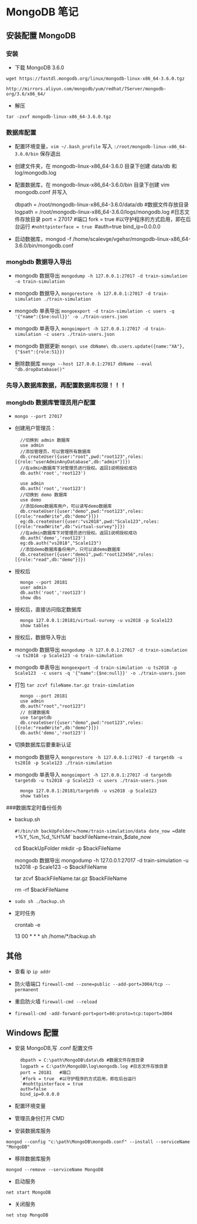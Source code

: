 # MongoDB 笔记
## 安装配置 MongoDB

### 安装

- 下载 MongoDB 3.6.0

`wget https://fastdl.mongodb.org/linux/mongodb-linux-x86_64-3.6.0.tgz`

`http://mirrors.aliyun.com/mongodb/yum/redhat/7Server/mongodb-org/3.6/x86_64/`

- 解压

`tar -zxvf mongodb-linux-x86_64-3.6.0.tgz`

### 数据库配置

- 配置环境变量，`vim ~/.bash_profile` 写入 `:/root/mongodb-linux-x86_64-3.6.0/bin` 保存退出
- 创建文件夹，在 mongodb-linux-x86_64-3.6.0 目录下创建 data/db 和 log/mongodb.log
- 配置数据库，在 mongodb-linux-x86_64-3.6.0/bin 目录下创建 vim mongodb.conf 并写入

    dbpath = /root/mongodb-linux-x86_64-3.6.0/data/db #数据文件存放目录
	logpath = /root/mongodb-linux-x86_64-3.6.0/logs/mongodb.log #日志文件存放目录
	port = 27017  #端口
	fork = true  #以守护程序的方式启用，即在后台运行
	`#nohttpinterface = true
	`#auth=true
	bind_ip=0.0.0.0

- 启动数据库，mongod -f /home/scalevge/vgehsr/mongodb-linux-x86_64-3.6.0/bin/mongodb.conf

### mongbdb 数据导入导出

- mongodb 数据导出 `mongodump -h 127.0.0.1:27017 -d train-simulation -o train-simulation`

- mongodb 数据导入 `mongorestore -h 127.0.0.1:27017 -d train-simulation ./train-simulation`

- mongodb 单表导出 `mongoexport -d train-simulation -c users -q '{"name":{$ne:null}}' -o ./train-users.json`

- mongodb 单表导入 `mongoimport -h 127.0.0.1:27017 -d train-simulation -c users ./train-users.json`

- mongodb 数据更新 `mongo\ use dbName\ db.users.update({name:"XA"},{"$set":{role:51}})`

- 删除数据库 `mongo --host 127.0.0.1:27017 dbName --eval "db.dropDatabase()"`

### 先导入数据库数据，再配置数据库权限！！！

### mongbdb 数据库管理员用户配置


- `mongo --port 27017`
- 创建用户管理员：

		//切换到 admin 数据库
		use admin
		//添加管理员，可以管理所有数据库
		db.createUser({user:"root",pwd:"root123",roles:[{role:"userAdminAnyDatabase",db:"admin"}]})
		//在admin数据库下对管理员进行授权。返回1说明授权成功
		db.auth('root','root123')
	
		use admin
		db.auth('root','root123')
		//切换到 demo 数据库
		use demo
		//添加demo数据库用户，可以读写demo数据库
		db.createUser({user:"demo",pwd:"root123",roles:[{role:"readWrite",db:"demo"}]})
		eg:db.createUser({user:"vs2018",pwd:"Scale123",roles:[{role:"readWrite",db:"virtual-survey"}]})
		//在admin数据库下对管理员进行授权。返回1说明授权成功
		db.auth('demo','root123')
		eg:db.auth("vs2018","Scale123")
		//添加demo数据库备份用户，只可以读demo数据库
		db.createUser({user:"demo1",pwd:"root123456",roles:[{role:"read",db:"demo"}]})

- 授权后

    	mongo --port 20181
    	user admin
    	db.auth('root','root123')
    	show dbs

- 授权后，直接访问指定数据库

		mongo 127.0.0.1:20181/virtual-survey -u vs2018 -p Scale123
		show tables

- 授权后，数据导入导出
	
- mongodb 数据导出 `mongodump -h 127.0.0.1:27017 -d train-simulation -u ts2018 -p Scale123 -o train-simulation`

- mongodb 单表导出 `mongoexport -d train-simulation -u ts2018 -p Scale123  -c users -q '{"name":{$ne:null}}' -o ./train-users.json`

- 打包 `tar zcvf fileName.tar.gz train-simulation`

		mongo --port 20181
		use admin
		db.auth("root","root123")
		// 创建数据库
		use targetdb
		db.createUser({user:"demo",pwd:"root123",roles:[{role:"readWrite",db:"demo"}]})
		db.auth('demo','root123')

- 切换数据库后要重新认证

- mongodb 数据导入 `mongorestore -h 127.0.0.1:27017 -d targetdb -u ts2018 -p Scale123 ./train-simulation`

- mongodb 单表导入 `mongoimport -h 127.0.0.1:27017 -d targetdb targetdb -u ts2018 -p Scale123 -c users ./train-users.json`

		mongo 127.0.0.1:20181/targetdb -u vs2018 -p Scale123
		show tables

###数据库定时备份任务
- backup.sh

	`#!/bin/sh
	backUpFolder=/home/train-simulation/data
	date_now =`date +%Y_%m_%d_%H%M`
	backFileName=train_$date_now

	cd $backUpFolder
	mkdir -p $backFileName

	mongodb 数据导出 mongodump -h 127.0.0.1:27017 -d train-simulation -u ts2018 -p Scale123 -o $backFileName

	tar zcvf $backFileName.tar.gz $backFileName

	rm -rf $backFileName

- `sudo sh ./backup.sh`

- 定时任务

	crontab -e

	13 00 * * * sh /home/*/backup.sh
	

## 其他

- 查看 ip  `ip addr`

- 防火墙端口 `firewall-cmd --zone=public --add-port=3004/tcp --permanent`
- 重启防火墙 `firewall-cmd --reload`

- `firewall-cmd -add-forward-port=port=80:proto=tcp:toport=3004`

## Windows 配置

- 安装 MongoDB,写 .conf 配置文件 

		dbpath = C:\path\MongoDB\data\db #数据文件存放目录
		logpath = C:\path\MongoDB\log\mongodb.log #日志文件存放目录
		port = 20181   #端口
		`#fork = true  #以守护程序的方式启用，即在后台运行
		`#nohttpinterface = true
		auth=false
		bind_ip=0.0.0.0

- 配置环境变量

- 管理员身份打开 CMD

- 安装数据库服务

`mongod --config "c:\path\MongoDB\mongodb.conf" --install --serviceName "MongoDB"`

- 移除数据库服务

`mongod --remove --serviceName MongoDB`

- 启动服务

`net start MongoDB`

- 关闭服务

`net stop MongoDB`